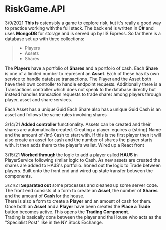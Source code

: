 # RiskGame.API
3/9/2021
**This is** ostensibly a game to explore risk, but it's really a good way to practice working with the full stack. The back end is written in **C#** and uses **MongoDB** for storage and is served up by IIS Express.
So far there is a database set up with three collections:
> - Players
> - Assets
> - Shares

The **Players** have a portfolio of **Shares** and a portfolio of cash. Each **Share** is one of a limited number to represent an **Asset**.
Each of these has its own service to handle database transactions.
The Player and the Asset both have their own controller to handle endpoint requests. Additionally there is a Transactions controller which does not speak to the database directly but instead handles transaction requests to trade shares among players through player, asset and share services.

Each Asset has a unique Guid
Each Share also has a unique Guid
Cash is an asset and follows the same rules involving shares


3/14/21
**Added controller** functionality. Assets can be created and their shares are automatically created.
Creating a player requires a {string} Name and the amount of {int} Cash to start with. If this is the first player then it will also create an asset for cash and the number of shares the player starts with. It then adds them to the player's wallet.
Wired up a React front 

3/15/21
**Worked through** the logic to add a player called **HAUS** in PlayerService following similar logic to Cash. As new assets are created the shares are added to HAUS's portfolio.
Ironed out the logic to Trade between players.
Built onto the front end and wired up state transfer between the components. 

3/21/21
**Separated out** some processes and cleaned up some server code. The front end consists of a form to create an **Asset**, the number of **Shares** and the amount of **Cash** for the house.  
There is also a form to create a **Player** and an amount of cash for them.  
Once both an **Asset** and a **Player** have been created the **Place a Trade** button becomes active. This opens the **Trading Component**.  
Trading is basically done between the player and the House who acts as the "Specialist Post" like in the NY Stock Exchange.